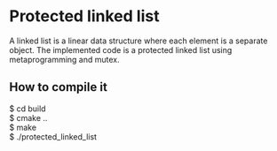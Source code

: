 # Protected linked list
A linked list is a linear data structure where each element is a separate object. The implemented code is a protected linked list using metaprogramming and mutex.

## How to compile it
$ cd build  
$ cmake ..  
$ make  
$ ./protected_linked_list  
